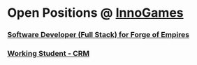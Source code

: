 # Open Positions @ [InnoGames](https://www.innogames.com/career?s=github_jobs_repo)

### [Software Developer \(Full Stack\) for Forge of Empires](software-developer-full-stack-for-forge-of-empires.md)
### [Working Student - CRM](working-student-crm.md)
